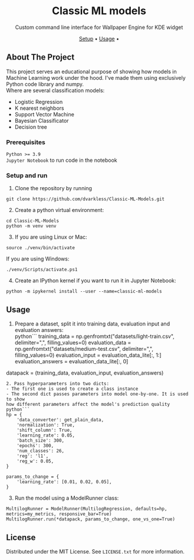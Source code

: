  
<div align="center">

# Classic ML models

Custom command line interface for Wallpaper Engine for KDE widget

[Setup](#Setup-and-run) •
[Usage](#usage) •
</div>

## About The Project
This project serves an educational purpose of showing how models in 
Machine Learning work under the hood. I've made them using exclusively Python
code library and numpy.  
Where are several classification models:  
- Logistic Regression
- K nearest neighbors
- Support Vector Machine
- Bayesian Classificator
- Decision tree


### Prerequisites
`Python >= 3.9`  
`Jupyter Notebook` to run code in the notebook

### Setup and run
1. Clone the repository by running
```
git clone https://github.com/dvarkless/Classic-ML-Models.git
```    
2. Create a python virtual environment:
```
cd Classic-ML-Models
python -m venv venv
```   
3. If you are using Linux or Mac:
```
source ./venv/bin/activate
```  
If you are using Windows:
```
./venv/Scripts/activate.ps1
```  
4. Create an IPython kernel if you want to run it in Jupyter Notebook:   
```
python -m ipykernel install --user --name=classic-ml-models
```

## Usage
1. Prepare a dataset, split it into training data, evaluation input and evaluation answers:  
python```
training_data = np.genfromtxt("datasets/light-train.csv", delimiter=",", filling_values=0)
evaluation_data = np.genfromtxt("datasets/medium-test.csv", delimiter=",", filling_values=0)
evaluation_input = evaluation_data_lite[:, 1:]
evaluation_answers = evaluation_data_lite[:, 0]

datapack = (training_data, evaluation_input, evaluation_answers)  
```
2. Pass hyperparameters into two dicts:
- The first one is used to create a class instance
- The second dict passes parameters into model one-by-one. It is used to show 
how different parameters affect the model's prediction quality
python```
hp = {
    'data_converter': get_plain_data,
    'normalization': True,
    'shift_column': True,
    'learning_rate': 0.05,
    'batch_size': 300,
    'epochs': 300,
    'num_classes': 26,
    'reg': 'l1',
    'reg_w': 0.05,
}

params_to_change = {
    'learning_rate': [0.01, 0.02, 0.05],
}
```
3. Run the model using a ModelRunner class:  
```
MultilogRunner = ModelRunner(MultilogRegression, defaults=hp, metrics=my_metrics, responsive_bar=True)
MultilogRunner.run(*datapack, params_to_change, one_vs_one=True)
```

## License

Distributed under the MIT License. See `LICENSE.txt` for more information.
